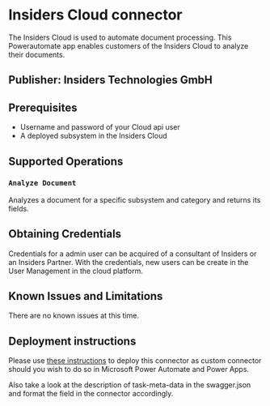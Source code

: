# Insiders Cloud connector
The Insiders Cloud is used to automate document processing. This Powerautomate app enables customers of the Insiders Cloud to analyze their documents.

## Publisher: Insiders Technologies GmbH

## Prerequisites
- Username and password of your Cloud api user
- A deployed subsystem in the Insiders Cloud

## Supported Operations
### `Analyze Document`
Analyzes a document for a specific subsystem and category and returns its fields.

## Obtaining Credentials
Credentials for a admin user can be acquired of a consultant of Insiders or an Insiders Partner. 
With the credentials, new users can be create in the User Management in the cloud platform. 

## Known Issues and Limitations
There are no known issues at this time.

## Deployment instructions
Please use [these instructions](https://docs.microsoft.com/en-us/connectors/custom-connectors/paconn-cli) to deploy this connector as custom connector should you wish to do so in Microsoft Power Automate and Power Apps.

Also take a look at the description of task-meta-data in the swagger.json and format the field in the connector accordingly.
